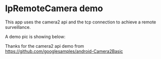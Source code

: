 
IpRemoteCamera demo
===================================
This app uses the camera2 api and the tcp connection to achieve a remote surveillance.

A demo pic is showing below:



Thanks for the camera2 api demo from https://github.com/googlesamples/android-Camera2Basic
